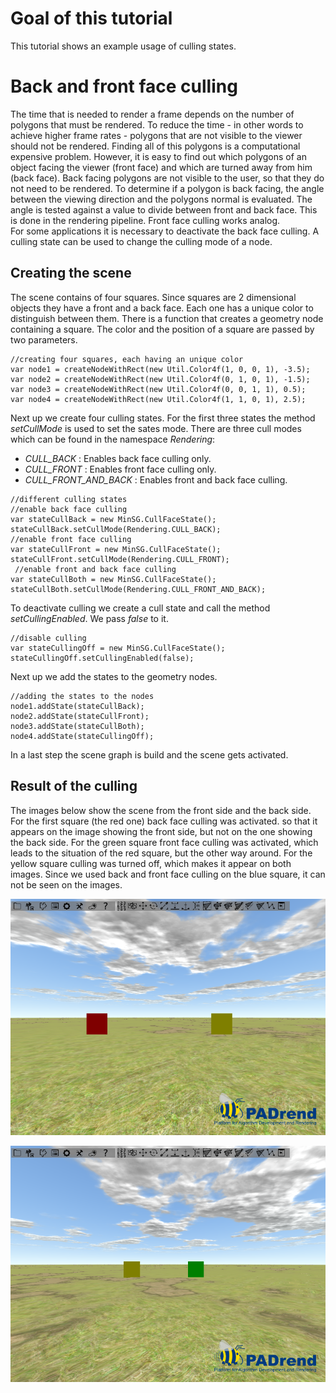 <!------------------------------------------------------------------------------------------------
This work is licensed under the Creative Commons Attribution-ShareAlike 4.0 International License.
 To view a copy of this license, visit http://creativecommons.org/licenses/by-sa/4.0/.
 Author: Florian Pieper (fpieper@mail.uni-paderborn.de)
 PADrend Version 1.0.0
------------------------------------------------------------------------------------------------->

# Goal of this tutorial
This tutorial shows an example usage of culling states.

# Back and front face culling
The time that is needed to render a frame depends on the number of polygons that must be rendered.
To reduce the time - in other words to achieve higher frame rates - polygons that are not visible to the viewer should not be rendered.
Finding all of this polygons is a computational expensive problem.
However, it is easy to find out which polygons of an object facing the viewer (front face) and which are turned away from him (back face).
Back facing polygons are not visible to the user, so that they do not need to be rendered.
To determine if a polygon is back facing, the angle between the viewing direction and the polygons normal is evaluated.
The angle is tested against a value to divide between front and back face.
This is done in the rendering pipeline.
Front face culling works analog.  
For some applications it is necessary to deactivate the back face culling.
A culling state can be used to change the culling mode of a node.

## Creating the scene
The scene contains of four squares.
Since squares are 2 dimensional objects they have a front and a back face.
Each one has a unique color to distinguish between them.
There is a function that creates a geometry node containing a square.
The color and the position of a square are passed by two parameters.

<!---INCLUDE src=CullFaceState.escript, start=37, end=41--->
<!---BEGINN_CODESECTION--->
<!---Automaticly generated section. Do not edit!!!--->
    //creating four squares, each having an unique color
    var node1 = createNodeWithRect(new Util.Color4f(1, 0, 0, 1), -3.5);
    var node2 = createNodeWithRect(new Util.Color4f(0, 1, 0, 1), -1.5);
    var node3 = createNodeWithRect(new Util.Color4f(0, 0, 1, 1), 0.5);
    var node4 = createNodeWithRect(new Util.Color4f(1, 1, 0, 1), 2.5);
<!---END_CODESECTION--->

Next up we create four culling states.
For the first three states the method _setCullMode_ is used to set the sates mode.
There are three cull modes which can be found in the namespace _Rendering_:
* _CULL_BACK_ : Enables back face culling only.
* _CULL_FRONT_ : Enables front face culling only.
* _CULL_FRONT_AND_BACK_ : Enables front and back face culling.

<!---INCLUDE src=CullFaceState.escript, start=43, end=52--->
<!---BEGINN_CODESECTION--->
<!---Automaticly generated section. Do not edit!!!--->
    //different culling states
    //enable back face culling
    var stateCullBack = new MinSG.CullFaceState();
    stateCullBack.setCullMode(Rendering.CULL_BACK);
    //enable front face culling
    var stateCullFront = new MinSG.CullFaceState();
    stateCullFront.setCullMode(Rendering.CULL_FRONT);
     //enable front and back face culling
    var stateCullBoth = new MinSG.CullFaceState();
    stateCullBoth.setCullMode(Rendering.CULL_FRONT_AND_BACK);
<!---END_CODESECTION--->

To deactivate culling we create a cull state and call the method _setCullingEnabled_.
We pass _false_ to it.

<!---INCLUDE src=CullFaceState.escript, start=53, end=55--->
<!---BEGINN_CODESECTION--->
<!---Automaticly generated section. Do not edit!!!--->
    //disable culling
    var stateCullingOff = new MinSG.CullFaceState();
    stateCullingOff.setCullingEnabled(false);
<!---END_CODESECTION--->

Next up we add the states to the geometry nodes.

<!---INCLUDE src=CullFaceState.escript, start=57, end=61--->
<!---BEGINN_CODESECTION--->
<!---Automaticly generated section. Do not edit!!!--->
    //adding the states to the nodes
    node1.addState(stateCullBack);
    node2.addState(stateCullFront);
    node3.addState(stateCullBoth);
    node4.addState(stateCullingOff);
<!---END_CODESECTION--->

In a last step the scene graph is build and the scene gets activated.

## Result of the culling
The images below show the scene from the front side and the back side.
For the first square (the red one) back face culling was activated. so that it appears on the image showing the front side, but not on the one showing the back side.
For the green square front face culling was activated, which leads to the situation of the red square, but the other way around.
For the yellow square culling was turned off, which makes it appear on both images.
Since we used back and front face culling on the blue square, it can not be seen on the images.

![Front side](front_side.png)

![Back side](back_side.png)
